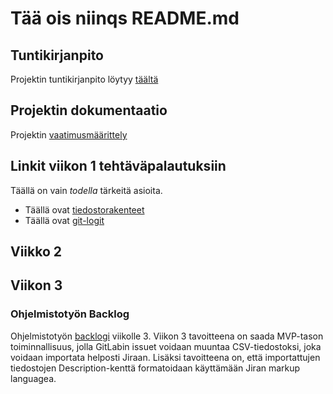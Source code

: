# Tää ois niinqs README.md #

## Tuntikirjanpito ##

Projektin tuntikirjanpito löytyy [täältä](/dokumentaatio/tuntikirjanpito.md)

## Projektin dokumentaatio ##

Projektin [vaatimusmäärittely](/dokumentaatio/vaatimukset.md)

## Linkit viikon 1 tehtäväpalautuksiin ##

Täällä on vain *todella* tärkeitä asioita.

- Täällä ovat [tiedostorakenteet](laskarit/viikko1/komentorivi.txt)
- Täällä ovat [git-logit](laskarit/viikko1/gitlog.txt)

## Viikko 2 ##


## Viikon 3 ##

### Ohjelmistotyön Backlog ###
Ohjelmistotyön [backlogi](https://github.com/EficodeRjpalt/ot-harjoitustyo/milestone/1) viikolle 3. Viikon 3 tavoitteena on saada MVP-tason toiminnallisuus, jolla GitLabin issuet voidaan muuntaa CSV-tiedostoksi, joka voidaan importata helposti Jiraan. Lisäksi tavoitteena on, että importattujen tiedostojen Description-kenttä formatoidaan käyttämään Jiran markup languagea.
